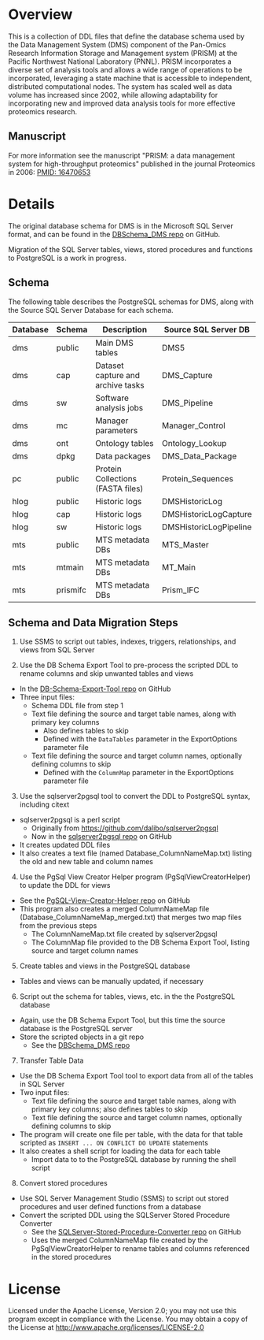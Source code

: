 # Overview

This is a collection of DDL files that define the database schema used by
the Data Management System (DMS) component of the Pan-Omics Research 
Information Storage and Management system (PRISM) at the Pacific Northwest 
National Laboratory (PNNL).  PRISM incorporates a diverse set of analysis 
tools and allows a wide range of operations to be incorporated, leveraging 
a state machine that is accessible to independent, distributed computational 
nodes. The system has scaled well as data volume has increased since 2002, 
while allowing adaptability for incorporating new and improved data analysis 
tools for more effective proteomics research.

## Manuscript

For more information see the manuscript "PRISM: a data management system 
for high-throughput proteomics" published in the journal Proteomics in 2006:
[PMID: 16470653](https://www.ncbi.nlm.nih.gov/pubmed/?term=16470653)

# Details

The original database schema for DMS is in the Microsoft SQL Server format, and can be found 
in the [DBSchema_DMS repo](https://github.com/PNNL-Comp-Mass-Spec/DBSchema_DMS) on GitHub.

Migration of the SQL Server tables, views, stored procedures and functions to PostgreSQL is a work in progress.

## Schema

The following table describes the PostgreSQL schemas for DMS, along with the Source SQL Server Database for each schema.

|Database | Schema   | Description                         | Source SQL Server DB   |
|---------|----------|-------------------------------------|------------------------|
| dms     | public   | Main DMS tables                     | DMS5                   |
| dms     | cap      | Dataset capture and archive tasks   | DMS_Capture            |
| dms     | sw       | Software analysis jobs              | DMS_Pipeline           |
| dms     | mc       | Manager parameters                  | Manager_Control        |
| dms     | ont      | Ontology tables                     | Ontology_Lookup        |
| dms     | dpkg     | Data packages                       | DMS_Data_Package       |
| pc      | public   | Protein Collections (FASTA files)   | Protein_Sequences      |
| hlog    | public   | Historic logs                       | DMSHistoricLog         |
| hlog    | cap      | Historic logs                       | DMSHistoricLogCapture  |
| hlog    | sw       | Historic logs                       | DMSHistoricLogPipeline |
| mts     | public   | MTS metadata DBs                    | MTS_Master             |
| mts     | mtmain   | MTS metadata DBs                    | MT_Main                |
| mts     | prismifc | MTS metadata DBs                    | Prism_IFC              |

## Schema and Data Migration Steps

1. Use SSMS to script out tables, indexes, triggers, relationships, and views from SQL Server

2. Use the DB Schema Export Tool to pre-process the scripted DDL to rename columns and skip unwanted tables and views
* In the [DB-Schema-Export-Tool repo](https://github.com/PNNL-Comp-Mass-Spec/DB-Schema-Export-Tool) on GitHub
* Three input files:
  * Schema DDL file from step 1
  * Text file defining the source and target table names, along with primary key columns
    * Also defines tables to skip
    * Defined with the `DataTables` parameter in the ExportOptions parameter file
  * Text file defining the source and target column names, optionally defining columns to skip
    * Defined with the `ColumnMap` parameter in the ExportOptions parameter file

3. Use the sqlserver2pgsql tool to convert the DDL to PostgreSQL syntax, including citext
* sqlserver2pgsql is a perl script
  * Originally from https://github.com/dalibo/sqlserver2pgsql
  * Now in the [sqlserver2pgsql repo](https://github.com/PNNL-Comp-Mass-Spec/sqlserver2pgsql) on GitHub
* It creates updated DDL files
* It also creates a text file (named Database_ColumnNameMap.txt) listing the old and new table and column names

4. Use the PgSql View Creator Helper program (PgSqlViewCreatorHelper) to update the DDL for views
* See the [PgSQL-View-Creator-Helper repo](https://github.com/PNNL-Comp-Mass-Spec/PgSQL-View-Creator-Helper) on GitHub
* This program also creates a merged ColumnNameMap file (Database_ColumnNameMap_merged.txt) that merges two map files from the previous steps
  * The ColumnNameMap.txt file created by sqlserver2pgsql
  * The ColumnMap file provided to the DB Schema Export Tool, listing source and target column names

5. Create tables and views in the PostgreSQL database
* Tables and views can be manually updated, if necessary

6. Script out the schema for tables, views, etc. in the the PostgreSQL database
* Again, use the DB Schema Export Tool, but this time the source database is the PostgreSQL server
* Store the scripted objects in a git repo
  * See the [DBSchema_DMS repo](https://github.com/PNNL-Comp-Mass-Spec/DBSchema_DMS)

7. Transfer Table Data
* Use the DB Schema Export Tool tool to export data from all of the tables in SQL Server
* Two input files:
  * Text file defining the source and target table names, along with primary key columns; also defines tables to skip
  * Text file defining the source and target column names, optionally defining columns to skip
* The program will create one file per table, with the data for that table scripted as `INSERT ... ON CONFLICT DO UPDATE` statements
* It also creates a shell script for loading the data for each table
  * Import data to to the PostgreSQL database by running the shell script

8. Convert stored procedures
* Use SQL Server Management Studio (SSMS) to script out stored procedures and user defined functions from a database
* Convert the scripted DDL using the SQLServer Stored Procedure Converter
  * See the [SQLServer-Stored-Procedure-Converter repo](https://github.com/PNNL-Comp-Mass-Spec/SQLServer-Stored-Procedure-Converter) on GitHub
  * Uses the merged ColumnNameMap file created by the PgSqlViewCreatorHelper to rename tables and columns referenced in the stored procedures


# License

Licensed under the Apache License, Version 2.0; you may not use this program except 
in compliance with the License.  You may obtain a copy of the License at 
http://www.apache.org/licenses/LICENSE-2.0
